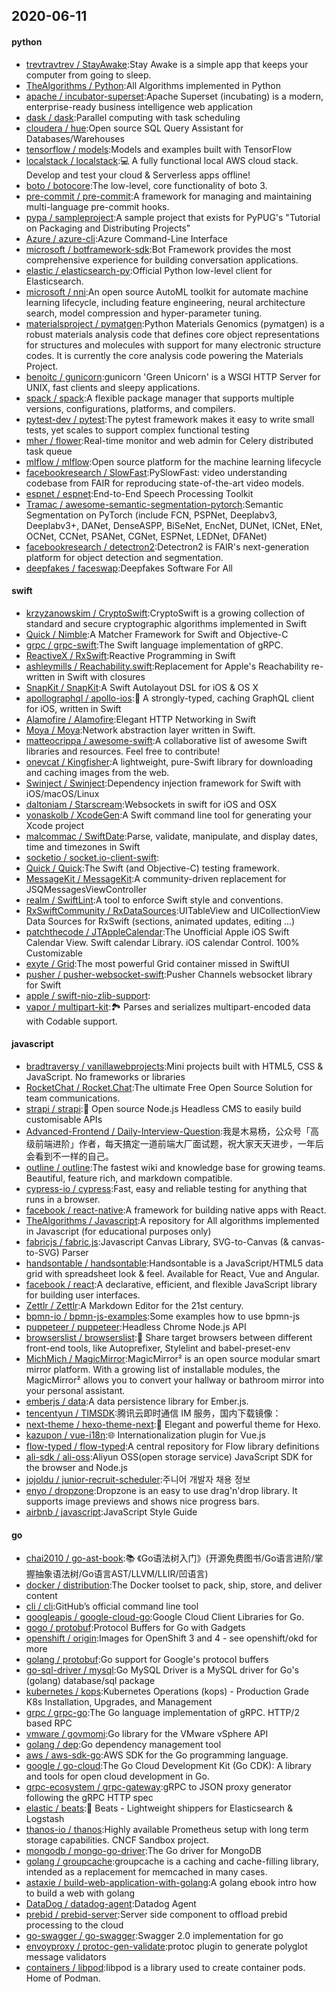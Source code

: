 ## 2020-06-11

#### python
* [trevtravtrev / StayAwake](https://github.com/trevtravtrev/StayAwake):Stay Awake is a simple app that keeps your computer from going to sleep.
* [TheAlgorithms / Python](https://github.com/TheAlgorithms/Python):All Algorithms implemented in Python
* [apache / incubator-superset](https://github.com/apache/incubator-superset):Apache Superset (incubating) is a modern, enterprise-ready business intelligence web application
* [dask / dask](https://github.com/dask/dask):Parallel computing with task scheduling
* [cloudera / hue](https://github.com/cloudera/hue):Open source SQL Query Assistant for Databases/Warehouses
* [tensorflow / models](https://github.com/tensorflow/models):Models and examples built with TensorFlow
* [localstack / localstack](https://github.com/localstack/localstack):💻
A fully functional local AWS cloud stack. Develop and test your cloud & Serverless apps offline!
* [boto / botocore](https://github.com/boto/botocore):The low-level, core functionality of boto 3.
* [pre-commit / pre-commit](https://github.com/pre-commit/pre-commit):A framework for managing and maintaining multi-language pre-commit hooks.
* [pypa / sampleproject](https://github.com/pypa/sampleproject):A sample project that exists for PyPUG's "Tutorial on Packaging and Distributing Projects"
* [Azure / azure-cli](https://github.com/Azure/azure-cli):Azure Command-Line Interface
* [microsoft / botframework-sdk](https://github.com/microsoft/botframework-sdk):Bot Framework provides the most comprehensive experience for building conversation applications.
* [elastic / elasticsearch-py](https://github.com/elastic/elasticsearch-py):Official Python low-level client for Elasticsearch.
* [microsoft / nni](https://github.com/microsoft/nni):An open source AutoML toolkit for automate machine learning lifecycle, including feature engineering, neural architecture search, model compression and hyper-parameter tuning.
* [materialsproject / pymatgen](https://github.com/materialsproject/pymatgen):Python Materials Genomics (pymatgen) is a robust materials analysis code that defines core object representations for structures and molecules with support for many electronic structure codes. It is currently the core analysis code powering the Materials Project.
* [benoitc / gunicorn](https://github.com/benoitc/gunicorn):gunicorn 'Green Unicorn' is a WSGI HTTP Server for UNIX, fast clients and sleepy applications.
* [spack / spack](https://github.com/spack/spack):A flexible package manager that supports multiple versions, configurations, platforms, and compilers.
* [pytest-dev / pytest](https://github.com/pytest-dev/pytest):The pytest framework makes it easy to write small tests, yet scales to support complex functional testing
* [mher / flower](https://github.com/mher/flower):Real-time monitor and web admin for Celery distributed task queue
* [mlflow / mlflow](https://github.com/mlflow/mlflow):Open source platform for the machine learning lifecycle
* [facebookresearch / SlowFast](https://github.com/facebookresearch/SlowFast):PySlowFast: video understanding codebase from FAIR for reproducing state-of-the-art video models.
* [espnet / espnet](https://github.com/espnet/espnet):End-to-End Speech Processing Toolkit
* [Tramac / awesome-semantic-segmentation-pytorch](https://github.com/Tramac/awesome-semantic-segmentation-pytorch):Semantic Segmentation on PyTorch (include FCN, PSPNet, Deeplabv3, Deeplabv3+, DANet, DenseASPP, BiSeNet, EncNet, DUNet, ICNet, ENet, OCNet, CCNet, PSANet, CGNet, ESPNet, LEDNet, DFANet)
* [facebookresearch / detectron2](https://github.com/facebookresearch/detectron2):Detectron2 is FAIR's next-generation platform for object detection and segmentation.
* [deepfakes / faceswap](https://github.com/deepfakes/faceswap):Deepfakes Software For All

#### swift
* [krzyzanowskim / CryptoSwift](https://github.com/krzyzanowskim/CryptoSwift):CryptoSwift is a growing collection of standard and secure cryptographic algorithms implemented in Swift
* [Quick / Nimble](https://github.com/Quick/Nimble):A Matcher Framework for Swift and Objective-C
* [grpc / grpc-swift](https://github.com/grpc/grpc-swift):The Swift language implementation of gRPC.
* [ReactiveX / RxSwift](https://github.com/ReactiveX/RxSwift):Reactive Programming in Swift
* [ashleymills / Reachability.swift](https://github.com/ashleymills/Reachability.swift):Replacement for Apple's Reachability re-written in Swift with closures
* [SnapKit / SnapKit](https://github.com/SnapKit/SnapKit):A Swift Autolayout DSL for iOS & OS X
* [apollographql / apollo-ios](https://github.com/apollographql/apollo-ios):📱
A strongly-typed, caching GraphQL client for iOS, written in Swift
* [Alamofire / Alamofire](https://github.com/Alamofire/Alamofire):Elegant HTTP Networking in Swift
* [Moya / Moya](https://github.com/Moya/Moya):Network abstraction layer written in Swift.
* [matteocrippa / awesome-swift](https://github.com/matteocrippa/awesome-swift):A collaborative list of awesome Swift libraries and resources. Feel free to contribute!
* [onevcat / Kingfisher](https://github.com/onevcat/Kingfisher):A lightweight, pure-Swift library for downloading and caching images from the web.
* [Swinject / Swinject](https://github.com/Swinject/Swinject):Dependency injection framework for Swift with iOS/macOS/Linux
* [daltoniam / Starscream](https://github.com/daltoniam/Starscream):Websockets in swift for iOS and OSX
* [yonaskolb / XcodeGen](https://github.com/yonaskolb/XcodeGen):A Swift command line tool for generating your Xcode project
* [malcommac / SwiftDate](https://github.com/malcommac/SwiftDate):Parse, validate, manipulate, and display dates, time and timezones in Swift
* [socketio / socket.io-client-swift](https://github.com/socketio/socket.io-client-swift):
* [Quick / Quick](https://github.com/Quick/Quick):The Swift (and Objective-C) testing framework.
* [MessageKit / MessageKit](https://github.com/MessageKit/MessageKit):A community-driven replacement for JSQMessagesViewController
* [realm / SwiftLint](https://github.com/realm/SwiftLint):A tool to enforce Swift style and conventions.
* [RxSwiftCommunity / RxDataSources](https://github.com/RxSwiftCommunity/RxDataSources):UITableView and UICollectionView Data Sources for RxSwift (sections, animated updates, editing ...)
* [patchthecode / JTAppleCalendar](https://github.com/patchthecode/JTAppleCalendar):The Unofficial Apple iOS Swift Calendar View. Swift calendar Library. iOS calendar Control. 100% Customizable
* [exyte / Grid](https://github.com/exyte/Grid):The most powerful Grid container missed in SwiftUI
* [pusher / pusher-websocket-swift](https://github.com/pusher/pusher-websocket-swift):Pusher Channels websocket library for Swift
* [apple / swift-nio-zlib-support](https://github.com/apple/swift-nio-zlib-support):
* [vapor / multipart-kit](https://github.com/vapor/multipart-kit):🏞
Parses and serializes multipart-encoded data with Codable support.

#### javascript
* [bradtraversy / vanillawebprojects](https://github.com/bradtraversy/vanillawebprojects):Mini projects built with HTML5, CSS & JavaScript. No frameworks or libraries
* [RocketChat / Rocket.Chat](https://github.com/RocketChat/Rocket.Chat):The ultimate Free Open Source Solution for team communications.
* [strapi / strapi](https://github.com/strapi/strapi):🚀
Open source Node.js Headless CMS to easily build customisable APIs
* [Advanced-Frontend / Daily-Interview-Question](https://github.com/Advanced-Frontend/Daily-Interview-Question):我是木易杨，公众号「高级前端进阶」作者，每天搞定一道前端大厂面试题，祝大家天天进步，一年后会看到不一样的自己。
* [outline / outline](https://github.com/outline/outline):The fastest wiki and knowledge base for growing teams. Beautiful, feature rich, and markdown compatible.
* [cypress-io / cypress](https://github.com/cypress-io/cypress):Fast, easy and reliable testing for anything that runs in a browser.
* [facebook / react-native](https://github.com/facebook/react-native):A framework for building native apps with React.
* [TheAlgorithms / Javascript](https://github.com/TheAlgorithms/Javascript):A repository for All algorithms implemented in Javascript (for educational purposes only)
* [fabricjs / fabric.js](https://github.com/fabricjs/fabric.js):Javascript Canvas Library, SVG-to-Canvas (& canvas-to-SVG) Parser
* [handsontable / handsontable](https://github.com/handsontable/handsontable):Handsontable is a JavaScript/HTML5 data grid with spreadsheet look & feel. Available for React, Vue and Angular.
* [facebook / react](https://github.com/facebook/react):A declarative, efficient, and flexible JavaScript library for building user interfaces.
* [Zettlr / Zettlr](https://github.com/Zettlr/Zettlr):A Markdown Editor for the 21st century.
* [bpmn-io / bpmn-js-examples](https://github.com/bpmn-io/bpmn-js-examples):Some examples how to use bpmn-js
* [puppeteer / puppeteer](https://github.com/puppeteer/puppeteer):Headless Chrome Node.js API
* [browserslist / browserslist](https://github.com/browserslist/browserslist):🦔
Share target browsers between different front-end tools, like Autoprefixer, Stylelint and babel-preset-env
* [MichMich / MagicMirror](https://github.com/MichMich/MagicMirror):MagicMirror² is an open source modular smart mirror platform. With a growing list of installable modules, the MagicMirror² allows you to convert your hallway or bathroom mirror into your personal assistant.
* [emberjs / data](https://github.com/emberjs/data):A data persistence library for Ember.js.
* [tencentyun / TIMSDK](https://github.com/tencentyun/TIMSDK):腾讯云即时通信 IM 服务，国内下载镜像：
* [next-theme / hexo-theme-next](https://github.com/next-theme/hexo-theme-next):🎉
Elegant and powerful theme for Hexo.
* [kazupon / vue-i18n](https://github.com/kazupon/vue-i18n):🌐
Internationalization plugin for Vue.js
* [flow-typed / flow-typed](https://github.com/flow-typed/flow-typed):A central repository for Flow library definitions
* [ali-sdk / ali-oss](https://github.com/ali-sdk/ali-oss):Aliyun OSS(open storage service) JavaScript SDK for the browser and Node.js
* [jojoldu / junior-recruit-scheduler](https://github.com/jojoldu/junior-recruit-scheduler):주니어 개발자 채용 정보
* [enyo / dropzone](https://github.com/enyo/dropzone):Dropzone is an easy to use drag'n'drop library. It supports image previews and shows nice progress bars.
* [airbnb / javascript](https://github.com/airbnb/javascript):JavaScript Style Guide

#### go
* [chai2010 / go-ast-book](https://github.com/chai2010/go-ast-book):📚
《Go语法树入门》(开源免费图书/Go语言进阶/掌握抽象语法树/Go语言AST/LLVM/LLIR/凹语言)
* [docker / distribution](https://github.com/docker/distribution):The Docker toolset to pack, ship, store, and deliver content
* [cli / cli](https://github.com/cli/cli):GitHub’s official command line tool
* [googleapis / google-cloud-go](https://github.com/googleapis/google-cloud-go):Google Cloud Client Libraries for Go.
* [gogo / protobuf](https://github.com/gogo/protobuf):Protocol Buffers for Go with Gadgets
* [openshift / origin](https://github.com/openshift/origin):Images for OpenShift 3 and 4 - see openshift/okd for more
* [golang / protobuf](https://github.com/golang/protobuf):Go support for Google's protocol buffers
* [go-sql-driver / mysql](https://github.com/go-sql-driver/mysql):Go MySQL Driver is a MySQL driver for Go's (golang) database/sql package
* [kubernetes / kops](https://github.com/kubernetes/kops):Kubernetes Operations (kops) - Production Grade K8s Installation, Upgrades, and Management
* [grpc / grpc-go](https://github.com/grpc/grpc-go):The Go language implementation of gRPC. HTTP/2 based RPC
* [vmware / govmomi](https://github.com/vmware/govmomi):Go library for the VMware vSphere API
* [golang / dep](https://github.com/golang/dep):Go dependency management tool
* [aws / aws-sdk-go](https://github.com/aws/aws-sdk-go):AWS SDK for the Go programming language.
* [google / go-cloud](https://github.com/google/go-cloud):The Go Cloud Development Kit (Go CDK): A library and tools for open cloud development in Go.
* [grpc-ecosystem / grpc-gateway](https://github.com/grpc-ecosystem/grpc-gateway):gRPC to JSON proxy generator following the gRPC HTTP spec
* [elastic / beats](https://github.com/elastic/beats):🐠
Beats - Lightweight shippers for Elasticsearch & Logstash
* [thanos-io / thanos](https://github.com/thanos-io/thanos):Highly available Prometheus setup with long term storage capabilities. CNCF Sandbox project.
* [mongodb / mongo-go-driver](https://github.com/mongodb/mongo-go-driver):The Go driver for MongoDB
* [golang / groupcache](https://github.com/golang/groupcache):groupcache is a caching and cache-filling library, intended as a replacement for memcached in many cases.
* [astaxie / build-web-application-with-golang](https://github.com/astaxie/build-web-application-with-golang):A golang ebook intro how to build a web with golang
* [DataDog / datadog-agent](https://github.com/DataDog/datadog-agent):Datadog Agent
* [prebid / prebid-server](https://github.com/prebid/prebid-server):Server side component to offload prebid processing to the cloud
* [go-swagger / go-swagger](https://github.com/go-swagger/go-swagger):Swagger 2.0 implementation for go
* [envoyproxy / protoc-gen-validate](https://github.com/envoyproxy/protoc-gen-validate):protoc plugin to generate polyglot message validators
* [containers / libpod](https://github.com/containers/libpod):libpod is a library used to create container pods. Home of Podman.
